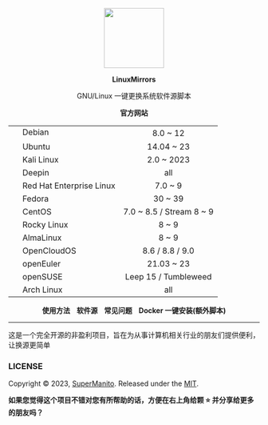 <p align="center">
    <a href="https://linuxmirrors.cn">
        <img src="./docs/assets/images/logo.png" width="120">
    </a>
</p>
<p align="center">
    <strong>
        LinuxMirrors
    </strong>
</p>
<p align="center">
    GNU/Linux 一键更换系统软件源脚本
</p>
<p align="center">
    <strong>
        <a href="https://linuxmirrors.cn" style="text-decoration: none;">官方网站</a>
    </strong>
</p>

<table align="center">
    <tr>
        <td><a href="https://www.debian.org" target="_blank"><img src="./docs/assets/images/icon/debian.svg" width="16" height="16" style="vertical-align: -0.45em"></a>&nbsp;Debian</td>
        <td align="center">8.0 ~ 12</td>
    </tr>
    <tr>
        <td><a href="https://cn.ubuntu.com" target="_blank"><img src="./docs/assets/images/icon/ubuntu.svg" width="16" height="16" style="vertical-align: -0.15em"></a>&nbsp;Ubuntu</td>
        <td align="center">14.04 ~ 23</td>
    </tr>
    <tr>
        <td><a href="https://www.kali.org" target="_blank"><img src="./docs/assets/images/icon/kali-linux.svg" width="16" height="16" style="vertical-align: -0.15em"></a>&nbsp;Kali Linux</td>
        <td align="center">2.0 ~ 2023</td>
    </tr>
    <tr>
        <td><a href="https://www.deepin.org" target="_blank"><img src="./docs/assets/images/icon/deepin.svg" width="16" height="16" style="vertical-align: -0.15em"></a>&nbsp;Deepin</td>
        <td align="center">all</td>
    </tr>
    <tr>
        <td><a href="https://access.redhat.com/products/red-hat-enterprise-linux" target="_blank"><img src="./docs/assets/images/icon/redhat.svg" width="16" height="16" style="vertical-align: -0.15em"></a>&nbsp;Red Hat Enterprise Linux</td>
        <td align="center">7.0 ~ 9</td>
    </tr>
    <tr>
        <td><a href="https://fedoraproject.org/zh-Hans" target="_blank"><img src="./docs/assets/images/icon/fedora.ico" width="16" height="16" style="vertical-align: -0.15em"></a>&nbsp;Fedora</td>
        <td align="center">30 ~ 39</td>
    </tr>
    <tr>
        <td><a href="https://www.centos.org" target="_blank"><img src="./docs/assets/images/icon/centos.svg" width="16" height="16" style="vertical-align: -0.15em"></a>&nbsp;CentOS</td>
        <td align="center">7.0 ~ 8.5 / Stream 8 ~ 9</td>
    </tr>
    <tr>
        <td><a href="https://rockylinux.org/zh_CN" target="_blank"><img src="./docs/assets/images/icon/rocky-linux.svg" width="16" height="16" style="vertical-align: -0.25em"></a>&nbsp;Rocky Linux</td>
        <td align="center">8 ~ 9</td>
    </tr>
    <tr>
        <td><a href="https://almalinux.org/zh-hans" target="_blank"><img src="./docs/assets/images/icon/almalinux.svg" width="16" height="16" style="vertical-align: -0.25em"></a>&nbsp;AlmaLinux</td>
        <td align="center">8 ~ 9</td>
    </tr>
    <tr>
        <td><a href="https://www.opencloudos.org" target="_blank"><img src="./docs/assets/images/icon/opencloudos.png" width="16" height="16" style="vertical-align: -0.25em"></a>&nbsp;OpenCloudOS</td>
        <td align="center">8.6 / 8.8 / 9.0</td>
    </tr>
    <tr>
        <td><a href="https://www.openeuler.org/zh" target="_blank"><img src="./docs/assets/images/icon/openeuler.ico" width="16" height="16" style="vertical-align: -0.15em"></a>&nbsp;openEuler</td>
        <td align="center">21.03 ~ 23</td>
    </tr>
    <tr>
        <td><a href="https://www.opensuse.org" target="_blank"><img src="./docs/assets/images/icon/opensuse.svg" width="16" height="16" style="vertical-align: -0.15em"></a>&nbsp;openSUSE</td>
        <td align="center">Leep 15 / Tumbleweed</td>
    </tr>
    <tr>
        <td><a href="https://archlinux.org" target="_blank"><img src="./docs/assets/images/icon/arch-linux.ico" width="16" height="16" style="vertical-align: -0.15em"></a>&nbsp;Arch Linux</td>
        <td align="center">all</td>
    </tr>
</table>

<p align="center">
    <strong>
        <a href="https://linuxmirrors.cn/use" style="text-decoration: none;">使用方法</a>&nbsp;&nbsp;&nbsp;&nbsp;<a href="https://linuxmirrors.cn/mirrors" style="text-decoration: none;">软件源</a>&nbsp;&nbsp;&nbsp;&nbsp;<a href="https://linuxmirrors.cn/help" style="text-decoration: none;">常见问题</a>&nbsp;&nbsp;&nbsp;&nbsp;<a href="https://linuxmirrors.cn/other" style="text-decoration: none;">Docker 一键安装(额外脚本)</a>
    </strong>
</p>

***

这是一个完全开源的非盈利项目，旨在为从事计算机相关行业的朋友们提供便利，让换源更简单

### LICENSE

Copyright © 2023, [SuperManito](https://github.com/SuperManito). Released under the [MIT](https://github.com/SuperManito/LinuxMirrors/blob/main/LICENSE).

__如果您觉得这个项目不错对您有所帮助的话，方便在右上角给颗 ⭐ 并分享给更多的朋友吗？__
